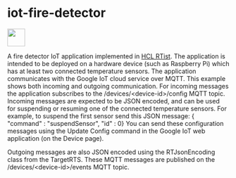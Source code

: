 # iot-fire-detector
<img src="https://github.com/hcl-pnp-rtist/iot-fire-detector/blob/master/webapp/public/img/flame.jpg" width="40" height="40">

A fire detector IoT application implemented in [HCL RTist](https://www.devops-community.com/realtime-software-tooling-rtist.html). The application is intended to be deployed on a hardware device (such as Raspberry Pi) which has at least two connected temperature sensors. The application communicates with the Google IoT cloud service over MQTT. This example shows both incoming and outgoing communication. 
For incoming messages the application subscribes to the /devices/\<device-id\>/config MQTT topic. Incoming messages are expected to be JSON encoded, and can be used for suspending or resuming one of the connected temperature sensors. For example, to suspend the first sensor send this JSON message:
{ "command" : "suspendSensor", "id" : 0}
You can send these configuration messages using the Update Config command in the Google IoT web application (on the Device page).

Outgoing messages are also JSON encoded using the RTJsonEncoding class from the TargetRTS. These MQTT messages are published on the /devices/\<device-id\>/events MQTT topic. 

